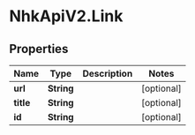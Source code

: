 # NhkApiV2.Link

## Properties

Name | Type | Description | Notes
------------ | ------------- | ------------- | -------------
**url** | **String** |  | [optional] 
**title** | **String** |  | [optional] 
**id** | **String** |  | [optional] 


